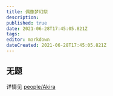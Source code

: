 ```yaml
---
title: 偶像梦幻祭
description: 
published: true
date: 2021-06-28T17:45:05.821Z
tags: 
editor: markdown
dateCreated: 2021-06-28T17:45:05.821Z
---
```


## 无题

详情见 [people/Akira](/people/Akira.md)
